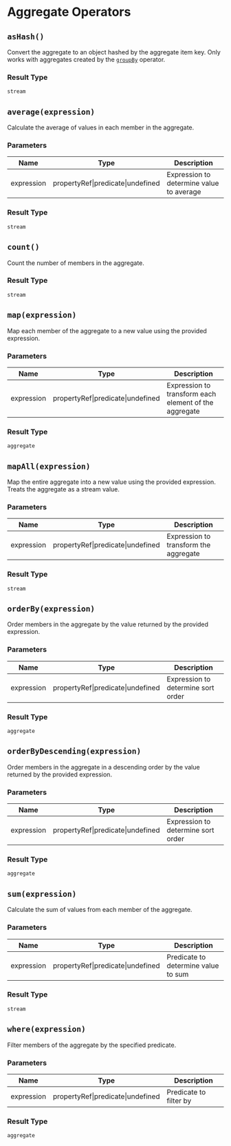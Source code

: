 # Aggregate Operators

## `asHash()`

Convert the aggregate to an object hashed by the aggregate item key. Only works with aggregates created by the
[`groupBy`](stream.md?id=groupbyexpression-groupexpression-removeexpression) operator.

### Result Type

`stream`

## `average(expression)`

Calculate the average of values in each member in the aggregate.

### Parameters

|Name|Type|Description|
|-|-|-|
|expression|propertyRef\|predicate\|undefined|Expression to determine value to average|

### Result Type

`stream`

## `count()`

Count the number of members in the aggregate.

### Result Type

`stream`

## `map(expression)`

Map each member of the aggregate to a new value using the provided expression.

### Parameters

|Name|Type|Description|
|-|-|-|
|expression|propertyRef\|predicate\|undefined|Expression to transform each element of the aggregate|

### Result Type

`aggregate`

## `mapAll(expression)`

Map the entire aggregate into a new value using the provided expression. Treats the aggregate as a stream value.

### Parameters

|Name|Type|Description|
|-|-|-|
|expression|propertyRef\|predicate\|undefined|Expression to transform the aggregate|

### Result Type

`stream`

## `orderBy(expression)`

Order members in the aggregate by the value returned by the provided expression.

### Parameters

|Name|Type|Description|
|-|-|-|
|expression|propertyRef\|predicate\|undefined|Expression to determine sort order|

### Result Type

`aggregate`

## `orderByDescending(expression)`

Order members in the aggregate in a descending order by the value returned by the provided expression.

### Parameters

|Name|Type|Description|
|-|-|-|
|expression|propertyRef\|predicate\|undefined|Expression to determine sort order|

### Result Type

`aggregate`

## `sum(expression)`

Calculate the sum of values from each member of the aggregate.

### Parameters

|Name|Type|Description|
|-|-|-|
|expression|propertyRef\|predicate\|undefined|Predicate to determine value to sum|

### Result Type

`stream`

## `where(expression)`

Filter members of the aggregate by the specified predicate.

### Parameters

|Name|Type|Description|
|-|-|-|
|expression|propertyRef\|predicate\|undefined|Predicate to filter by|

### Result Type

`aggregate`
